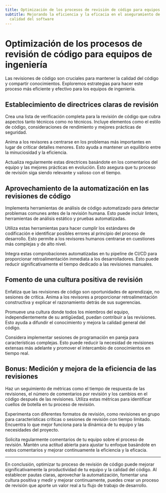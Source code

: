 ```yaml
---
title: Optimización de los procesos de revisión de código para equipos de ingeniería
subtitle: Mejorando la eficiencia y la eficacia en el aseguramiento de la
  calidad del software
---
```


# Optimización de los procesos de revisión de código para equipos de ingeniería

Las revisiones de código son cruciales para mantener la calidad del código y compartir conocimientos. Exploremos estrategias para hacer este proceso más eficiente y efectivo para los equipos de ingeniería.

## Establecimiento de directrices claras de revisión

Crea una lista de verificación completa para la revisión de código que cubra aspectos tanto técnicos como no técnicos. Incluye elementos como el estilo de código, consideraciones de rendimiento y mejores prácticas de seguridad.

Anima a los revisores a centrarse en los problemas más importantes en lugar de criticar detalles menores. Esto ayuda a mantener un equilibrio entre la minuciosidad y la eficiencia.

Actualiza regularmente estas directrices basándote en los comentarios del equipo y las mejores prácticas en evolución. Esto asegura que tu proceso de revisión siga siendo relevante y valioso con el tiempo.

## Aprovechamiento de la automatización en las revisiones de código

Implementa herramientas de análisis de código automatizado para detectar problemas comunes antes de la revisión humana. Esto puede incluir linters, herramientas de análisis estático y pruebas automatizadas.

Utiliza estas herramientas para hacer cumplir los estándares de codificación e identificar posibles errores al principio del proceso de desarrollo. Esto permite a los revisores humanos centrarse en cuestiones más complejas y de alto nivel.

Integra estas comprobaciones automatizadas en tu pipeline de CI/CD para proporcionar retroalimentación inmediata a los desarrolladores. Esto puede reducir significativamente el tiempo dedicado a las revisiones manuales.

## Fomento de una cultura positiva de revisión

Enfatiza que las revisiones de código son oportunidades de aprendizaje, no sesiones de crítica. Anima a los revisores a proporcionar retroalimentación constructiva y explicar el razonamiento detrás de sus sugerencias.

Promueve una cultura donde todos los miembros del equipo, independientemente de su antigüedad, puedan contribuir a las revisiones. Esto ayuda a difundir el conocimiento y mejora la calidad general del código.

Considera implementar sesiones de programación en pareja para características complejas. Esto puede reducir la necesidad de revisiones extensas más adelante y promover el intercambio de conocimientos en tiempo real.

## Bonus: Medición y mejora de la eficiencia de las revisiones

Haz un seguimiento de métricas como el tiempo de respuesta de las revisiones, el número de comentarios por revisión y los cambios en el código después de las revisiones. Utiliza estas métricas para identificar cuellos de botella en tu proceso de revisión.

Experimenta con diferentes formatos de revisión, como revisiones en grupo para características críticas o sesiones de revisión con tiempo limitado. Encuentra lo que mejor funciona para la dinámica de tu equipo y las necesidades del proyecto.

Solicita regularmente comentarios de tu equipo sobre el proceso de revisión. Mantén una actitud abierta para ajustar tu enfoque basándote en estos comentarios y mejorar continuamente la eficiencia y la eficacia.

---

En conclusión, optimizar tu proceso de revisión de código puede mejorar significativamente la productividad de tu equipo y la calidad del código. Al establecer pautas claras, aprovechar la automatización, fomentar una cultura positiva y medir y mejorar continuamente, puedes crear un proceso de revisión que aporte un valor real a tu flujo de trabajo de desarrollo.
